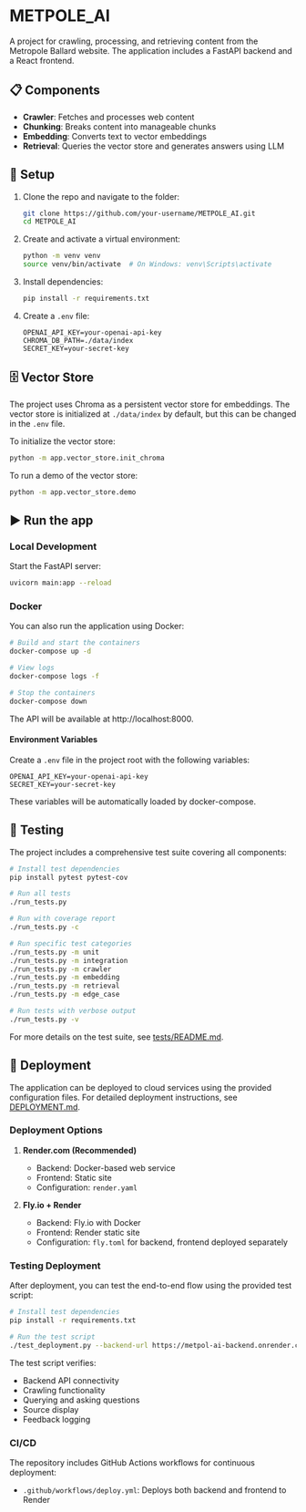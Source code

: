 # METPOLE_AI

A project for crawling, processing, and retrieving content from the Metropole Ballard website. The application includes a FastAPI backend and a React frontend.

## 📋 Components

- **Crawler**: Fetches and processes web content
- **Chunking**: Breaks content into manageable chunks
- **Embedding**: Converts text to vector embeddings
- **Retrieval**: Queries the vector store and generates answers using LLM

## 🔧 Setup

1. Clone the repo and navigate to the folder:

    ```bash
    git clone https://github.com/your-username/METPOLE_AI.git
    cd METPOLE_AI
    ```

2. Create and activate a virtual environment:

    ```bash
    python -m venv venv
    source venv/bin/activate  # On Windows: venv\Scripts\activate
    ```

3. Install dependencies:

    ```bash
    pip install -r requirements.txt
    ```

4. Create a `.env` file:

    ```env
    OPENAI_API_KEY=your-openai-api-key
    CHROMA_DB_PATH=./data/index
    SECRET_KEY=your-secret-key
    ```

## 🗄️ Vector Store

The project uses Chroma as a persistent vector store for embeddings. The vector store is initialized at `./data/index` by default, but this can be changed in the `.env` file.

To initialize the vector store:

```bash
python -m app.vector_store.init_chroma
```

To run a demo of the vector store:

```bash
python -m app.vector_store.demo
```

## ▶️ Run the app

### Local Development

Start the FastAPI server:

```bash
uvicorn main:app --reload
```

### Docker

You can also run the application using Docker:

```bash
# Build and start the containers
docker-compose up -d

# View logs
docker-compose logs -f

# Stop the containers
docker-compose down
```

The API will be available at http://localhost:8000.

#### Environment Variables

Create a `.env` file in the project root with the following variables:

```env
OPENAI_API_KEY=your-openai-api-key
SECRET_KEY=your-secret-key
```

These variables will be automatically loaded by docker-compose.

## 🧪 Testing

The project includes a comprehensive test suite covering all components:

```bash
# Install test dependencies
pip install pytest pytest-cov

# Run all tests
./run_tests.py

# Run with coverage report
./run_tests.py -c

# Run specific test categories
./run_tests.py -m unit
./run_tests.py -m integration
./run_tests.py -m crawler
./run_tests.py -m embedding
./run_tests.py -m retrieval
./run_tests.py -m edge_case

# Run tests with verbose output
./run_tests.py -v
```

For more details on the test suite, see [tests/README.md](tests/README.md).

## 🚀 Deployment

The application can be deployed to cloud services using the provided configuration files. For detailed deployment instructions, see [DEPLOYMENT.md](DEPLOYMENT.md).

### Deployment Options

1. **Render.com (Recommended)**
   - Backend: Docker-based web service
   - Frontend: Static site
   - Configuration: `render.yaml`

2. **Fly.io + Render**
   - Backend: Fly.io with Docker
   - Frontend: Render static site
   - Configuration: `fly.toml` for backend, frontend deployed separately

### Testing Deployment

After deployment, you can test the end-to-end flow using the provided test script:

```bash
# Install test dependencies
pip install -r requirements.txt

# Run the test script
./test_deployment.py --backend-url https://metpol-ai-backend.onrender.com
```

The test script verifies:
- Backend API connectivity
- Crawling functionality
- Querying and asking questions
- Source display
- Feedback logging

### CI/CD

The repository includes GitHub Actions workflows for continuous deployment:
- `.github/workflows/deploy.yml`: Deploys both backend and frontend to Render
